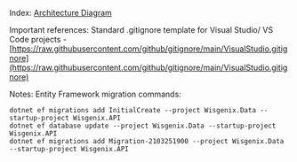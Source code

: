 Index:
<a target="_blank" href=".docs/Arch-Diagram.md">Architecture Diagram</a>

Important references:
Standard .gitignore template for Visual Studio/ VS Code projects - [﻿https://raw.githubusercontent.com/github/gitignore/main/VisualStudio.gitignore](https://raw.githubusercontent.com/github/gitignore/main/VisualStudio.gitignore) 

Notes:
Entity Framework migration commands:

```
dotnet ef migrations add InitialCreate --project Wisgenix.Data --startup-project Wisgenix.API
dotnet ef database update --project Wisgenix.Data --startup-project Wisgenix.API
dotnet ef migrations add Migration-2103251900 --project Wisgenix.Data --startup-project Wisgenix.API
```
